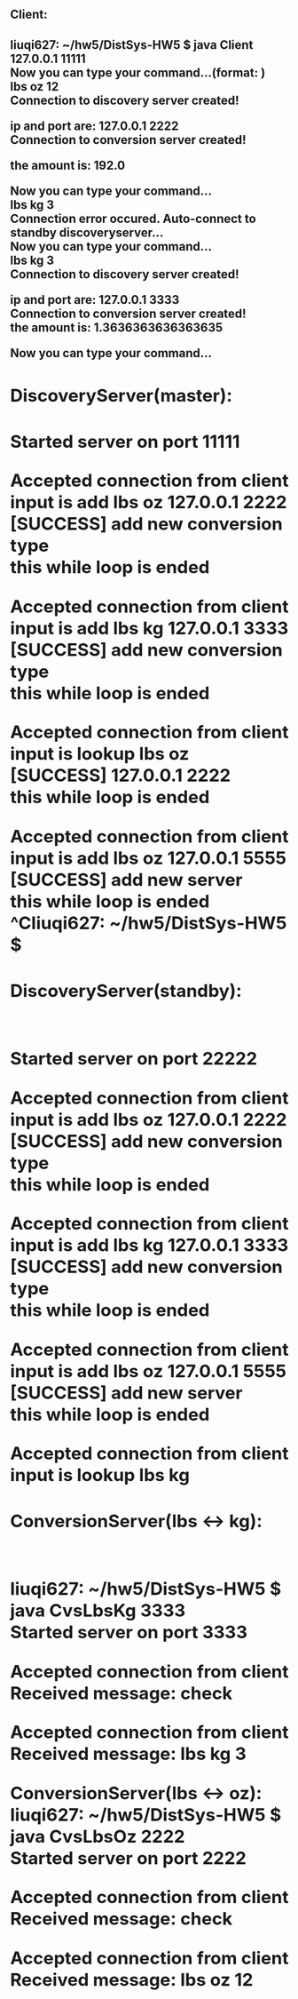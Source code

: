 <h2>Client:<br/><h2/>
liuqi627: ~/hw5/DistSys-HW5 $ java Client 127.0.0.1 11111<br/>
Now you can type your command...(format: <unit1> <unit2> <amount>)<br/>
lbs oz 12<br/>
Connection to discovery server created!<br/>
 
ip and port are: 127.0.0.1 2222<br/>
Connection to conversion server created!<br/>
 
the amount is: 192.0<br/>
 
Now you can type your command...<br/>
lbs kg 3<br/>
Connection error occured. Auto-connect to standby discoveryserver...<br/>
Now you can type your command...<br/>
lbs kg 3<br/>
Connection to discovery server created!<br/>
 
ip and port are: 127.0.0.1 3333<br/>
Connection to conversion server created!<br/>
the amount is: 1.3636363636363635<br/>
 
Now you can type your command...<br/>
 

<h2>DiscoveryServer(master):<br/><h2/>

Started server on port 11111<br/>
 
Accepted connection from client<br/>
input is add lbs oz 127.0.0.1 2222<br/>
[SUCCESS] add new conversion type<br/>
this while loop is ended<br/>
 
Accepted connection from client<br/>
input is add lbs kg 127.0.0.1 3333<br/>
[SUCCESS] add new conversion type<br/>
this while loop is ended<br/>
 
Accepted connection from client<br/>
input is lookup lbs oz<br/>
[SUCCESS] 127.0.0.1 2222<br/>
this while loop is ended<br/>

Accepted connection from client<br/>
input is add lbs oz 127.0.0.1 5555<br/>
[SUCCESS] add new server<br/>
this while loop is ended<br/>
^Cliuqi627: ~/hw5/DistSys-HW5 $  <br/>

<h2>DiscoveryServer(standby):<h2/><br/>
Started server on port 22222<br/>
 
Accepted connection from client<br/>
input is add lbs oz 127.0.0.1 2222<br/>
[SUCCESS] add new conversion type<br/>
this while loop is ended<br/>
 
Accepted connection from client<br/>
input is add lbs kg 127.0.0.1 3333<br/>
[SUCCESS] add new conversion type<br/>
this while loop is ended<br/>
 
Accepted connection from client<br/>
input is add lbs oz 127.0.0.1 5555<br/>
[SUCCESS] add new server<br/>
this while loop is ended<br/>
 
Accepted connection from client<br/>
input is lookup lbs kg<br/>

<h2>ConversionServer(lbs <-> kg):<h2/><br/>
liuqi627: ~/hw5/DistSys-HW5 $ java CvsLbsKg 3333<br/>
Started server on port 3333<br/>
 
Accepted connection from client<br/>
Received message: check<br/>
 
Accepted connection from client<br/>
Received message: lbs kg 3<br/>

ConversionServer(lbs <-> oz):<br/>
liuqi627: ~/hw5/DistSys-HW5 $ java CvsLbsOz 2222<br/>
Started server on port 2222<br/>
 
Accepted connection from client<br/>
Received message: check<br/>
 
Accepted connection from client<br/>
Received message: lbs oz 12<br/>

